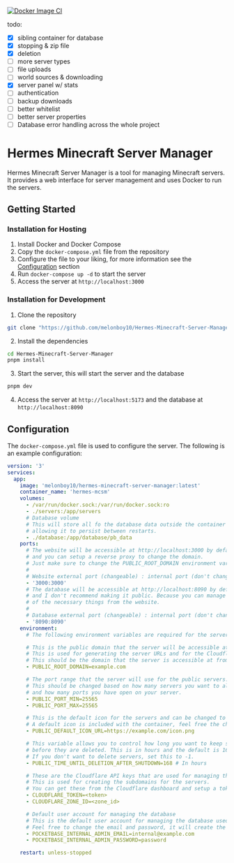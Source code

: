 [![Docker Image CI](https://github.com/melonboy10/Hermes-Minecraft-Server-Manager/actions/workflows/docker-image.yml/badge.svg)](https://github.com/melonboy10/Hermes-Minecraft-Server-Manager/actions/workflows/docker-image.yml)

todo:

- [x] sibling container for database
- [x] stopping & zip file
- [x] deletion
- [ ] more server types
- [ ] file uploads
- [ ] world sources & downloading
- [x] server panel w/ stats
- [ ] authentication
- [ ] backup downloads
- [ ] better whitelist
- [ ] better server properties
- [ ] Database error handling across the whole project

# Hermes Minecraft Server Manager

Hermes Minecraft Server Manager is a tool for managing Minecraft servers. It provides a web interface for server management and uses Docker to run the servers.

## Getting Started

### Installation for Hosting

1. Install Docker and Docker Compose
2. Copy the `docker-compose.yml` file from the repository
3. Configure the file to your liking, for more information see the [Configuration](#Configuration) section
4. Run `docker-compose up -d` to start the server
5. Access the server at `http://localhost:3000`

### Installation for Development

1. Clone the repository

```bash
git clone "https://github.com/melonboy10/Hermes-Minecraft-Server-Manager.git"
```

2. Install the dependencies

```bash
cd Hermes-Minecraft-Server-Manager
pnpm install
```

3. Start the server, this will start the server and the database

```bash
pnpm dev
```

4. Access the server at `http://localhost:5173` and the database at `http://localhost:8090`

## Configuration

The `docker-compose.yml` file is used to configure the server. The following is an example configuration:

```yml
version: '3'
services:
  app:
    image: 'melonboy10/hermes-minecraft-server-manager:latest'
    container_name: 'hermes-mcsm'
    volumes:
      - /var/run/docker.sock:/var/run/docker.sock:ro
      - ./servers:/app/servers
      # Database volume
      # This will store all fo the database data outside the container
      # allowing it to persist between restarts.
      - ./database:/app/database/pb_data
    ports:
      # The website will be accessible at http://localhost:3000 by default
      # and you can setup a reverse proxy to change the domain.
      # Just make sure to change the PUBLIC_ROOT_DOMAIN environment variable
      #
      # Website external port (changeable) : internal port (don't change)
      - '3000:3000'
      # The database will be accessible at http://localhost:8090 by default
      # and I don't recommend making it public. Because you can manage most
      # of the necessary things from the website.
      #
      # Database external port (changeable) : internal port (don't change)
      - '8090:8090'
    environment:
      # The following environment variables are required for the server to run

      # This is the public domain that the server will be accessible at
      # This is used for generating the server URLs and for the Cloudflare API
      # This should be the domain that the server is accessible at from the internet
      - PUBLIC_ROOT_DOMAIN=example.com

      # The port range that the server will use for the public servers.
      # This should be changed based on how many servers you want to allow
      # and how many ports you have open on your server.
      - PUBLIC_PORT_MIN=25565
      - PUBLIC_PORT_MAX=25565

      # This is the default icon for the servers and can be changed to any URL.
      # A default icon is included with the container, feel free the change it.
      - PUBLIC_DEFAULT_ICON_URL=https://example.com/icon.png

      # This variable allows you to control how long you want to keep stopped servers
      # before they are deleted. This is in hours and the default is 168 hours (1 week).
      # If you don't want to delete servers, set this to -1.
      - PUBLIC_TIME_UNTIL_DELETION_AFTER_SHUTDOWN=168 # In hours

      # These are the Cloudflare API keys that are used for managing the DNS records
      # This is used for creating the subdomains for the servers.
      # You can get these from the Cloudflare dashboard and setup a token with the necessary permissions.
      - CLOUDFLARE_TOKEN=<token>
      - CLOUDFLARE_ZONE_ID=<zone_id>

      # Default user account for managing the database
      # This is the default user account for managing the database used by the server internally
      # Feel free to change the email and password, it will create the account if it doesn't exist
      - POCKETBASE_INTERNAL_ADMIN_EMAIL=internal@example.com
      - POCKETBASE_INTERNAL_ADMIN_PASSWORD=password

    restart: unless-stopped
```

